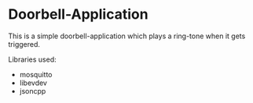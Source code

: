 # Doorbell-Application

This is a simple doorbell-application which plays a ring-tone when it gets triggered.

Libraries used:
* mosquitto
* libevdev
* jsoncpp
